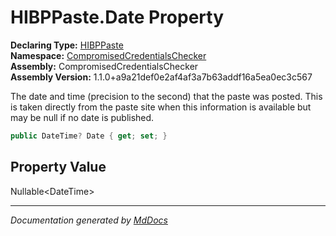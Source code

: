 ﻿<!--  
  <auto-generated>   
    The contents of this file were generated by a tool.  
    Changes to this file may be list if the file is regenerated  
  </auto-generated>   
-->

# HIBPPaste.Date Property

**Declaring Type:** [HIBPPaste](../index.md)  
**Namespace:** [CompromisedCredentialsChecker](../../index.md)  
**Assembly:** CompromisedCredentialsChecker  
**Assembly Version:** 1.1.0+a9a21def0e2af4af3a7b63addf16a5ea0ec3c567

The date and time (precision to the second) that the paste was posted. This is taken directly from the paste site when this information is available but may be null if no date is published.

```csharp
public DateTime? Date { get; set; }
```

## Property Value

Nullable\<DateTime\>

___

*Documentation generated by [MdDocs](https://github.com/ap0llo/mddocs)*
